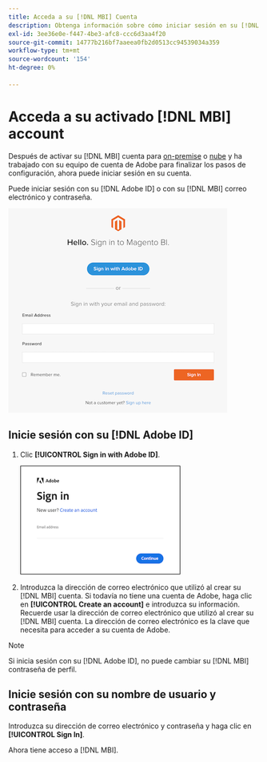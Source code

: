 ```yaml
---
title: Acceda a su [!DNL MBI] Cuenta
description: Obtenga información sobre cómo iniciar sesión en su [!DNL MBI] cuenta.
exl-id: 3ee36e0e-f447-4be3-afc8-ccc6d3aa4f20
source-git-commit: 14777b216bf7aaeea0fb2d0513cc94539034a359
workflow-type: tm+mt
source-wordcount: '154'
ht-degree: 0%

---
```


# Acceda a su activado [!DNL MBI] account

Después de activar su [!DNL MBI] cuenta para [on-premise](../getting-started/onpremise-activation.md) o [nube](../getting-started/cloud-activation.md) y ha trabajado con su equipo de cuenta de Adobe para finalizar los pasos de configuración, ahora puede iniciar sesión en su cuenta.

Puede iniciar sesión con su [!DNL Adobe ID] o con su [!DNL MBI] correo electrónico y contraseña.

![inicio de sesión](../assets/sign-in.png)

## Inicie sesión con su [!DNL Adobe ID]

1. Clic **[!UICONTROL Sign in with Adobe ID]**.

   ![sign-in-adobe](../assets/sign-in-adobe.png)

1. Introduzca la dirección de correo electrónico que utilizó al crear su [!DNL MBI] cuenta. Si todavía no tiene una cuenta de Adobe, haga clic en **[!UICONTROL Create an account]** e introduzca su información. Recuerde usar la dirección de correo electrónico que utilizó al crear su [!DNL MBI] cuenta. La dirección de correo electrónico es la clave que necesita para acceder a su cuenta de Adobe.

>[!NOTE]
>
>Si inicia sesión con su [!DNL Adobe ID], no puede cambiar su [!DNL MBI] contraseña de perfil.

## Inicie sesión con su nombre de usuario y contraseña

Introduzca su dirección de correo electrónico y contraseña y haga clic en **[!UICONTROL Sign In]**.

Ahora tiene acceso a [!DNL MBI].
